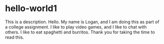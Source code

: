 # hello-world1
This is a description.
Hello. My name is Logan, and I am doing this as part of a college assignment. I like to play video games, and I like to chat with others. I like to eat spaghetti and burritos. Thank you for taking the time to read this.

